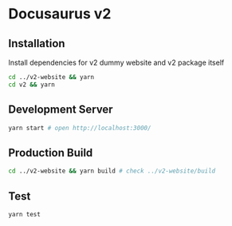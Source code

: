 # Docusaurus v2

## Installation

Install dependencies for v2 dummy website and v2 package itself
```bash
cd ../v2-website && yarn
cd v2 && yarn
```

## Development Server

```bash
yarn start # open http://localhost:3000/ 
```

## Production Build

```bash
cd ../v2-website && yarn build # check ../v2-website/build
```

## Test

```bash
yarn test
```